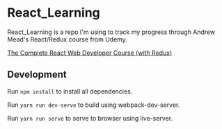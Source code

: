 # React_Learning

React_Learning is a repo I'm using to track my progress through Andrew Mead's React/Redux course from Udemy.

[The Complete React Web Developer Course (with Redux)](https://www.udemy.com/react-2nd-edition/)

## Development
Run `npm install` to install all dependencies.

Run `yarn run dev-serve` to build using webpack-dev-server.

Run `yarn run serve` to serve to browser using live-server.
